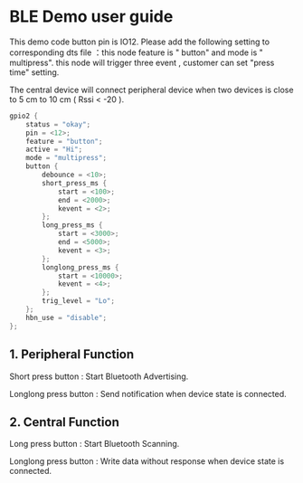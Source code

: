 # BLE Demo user guide

This demo code button pin is IO12. Please add the following setting to corresponding dts file ：this node feature is " button" and mode is " multipress".  this node will trigger three event , customer can set "press time" setting.

 The central device will connect peripheral device when two devices is close to 5 cm to 10 cm ( Rssi < -20 ). 

```c
gpio2 {
    status = "okay";
    pin = <12>;
    feature = "button";
    active = "Hi";
    mode = "multipress";
    button {
        debounce = <10>;
        short_press_ms {
            start = <100>;
            end = <2000>;
            kevent = <2>;
        };
        long_press_ms {
            start = <3000>;
            end = <5000>;
            kevent = <3>;
        };
        longlong_press_ms {
            start = <10000>;
            kevent = <4>;
        };
        trig_level = "Lo";
    };
    hbn_use = "disable";
};
```



## 1. Peripheral Function

Short press button : Start Bluetooth Advertising.  

Longlong press button : Send notification when device state is connected.

## 2. Central Function

Long press button : Start Bluetooth Scanning. 

Longlong press button : Write data without response when device state is connected.



   